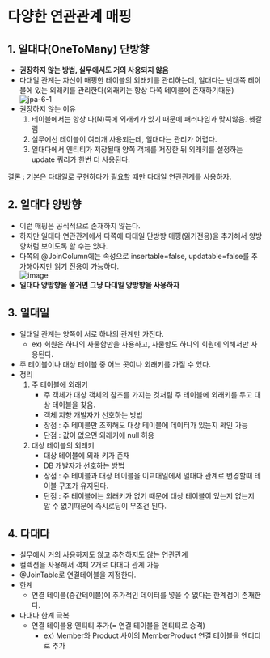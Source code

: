 # 다양한 연관관계 매핑

## 1. 일대다(OneToMany) 단방향
- **권장하지 않는 방법, 실무에서도 거의 사용되지 않음**
- 다대일 관계는 자신이 매핑한 테이블의 외래키를 관리하는데, 일대다는 반대쪽 테이블에 있는 외래키를 관리한다(외래키는 항상 다쪽 테이블에 존재하기때문)    
![jpa-6-1](https://user-images.githubusercontent.com/22884224/190866787-52d8a221-73f8-42f3-84d4-0a44d8122505.png)
- 권장하지 않는 이유
  1. 테이블에서는 항상 다(N)쪽에 외래키가 있기 때문에 패러다임과 맞지않음. 헷갈림
  2. 실무에선 테이블이 여러개 사용되는데, 일대다는 관리가 어렵다.
  3. 일대다에서 엔티티가 저장될때 양쪽 객체를 저장한 뒤 외래키를 설정하는 update 쿼리가 한번 더 사용된다.

결론 : 기본은 다대일로 구현하다가 필요할 때만 다대일 연관관계를 사용하자.

## 2. 일대다 양방향
- 이런 매핑은 공식적으로 존재하지 않는다.
- 하지만 일대다 연관관계에서 다쪽에 다대일 단방향 매핑(읽기전용)을 추가해서 양방향처럼 보이도록 할 수는 있다.
- 다쪽의 @JoinColumn에는 속성으로 insertable=false, updatable=false를 추가해야지만 읽기 전용이 가능하다.   
![image](https://user-images.githubusercontent.com/22884224/190866805-07456a87-6ac7-4ec2-a25a-1662268d205a.png)
- **일대다 양방향을 쓸거면 그냥 다대일 양방향을 사용하자**

## 3. 일대일
- 일대일 관계는 양쪽이 서로 하나의 관계만 가진다. 
  - ex) 회원은 하나의 사물함만을 사용하고, 사물함도 하나의 회원에 의해서만 사용된다.
- 주 테이블이나 대상 테이블 중 어느 곳이나 외래키를 가질 수 있다.
- 정리
  1. 주 테이블에 외래키
     - 주 객체가 대상 객체의 참조를 가지는 것처럼 주 테이블에 외래키를 두고 대상 테이블을 찾음.
     - 객체 지향 개발자가 선호하는 방법
     - 장점 : 주 테이블만 조회해도 대상 테이블에 데이터가 있는지 확인 가능
     - 단점 : 값이 없으면 외래키에 null 허용
  2. 대상 테이블의 외래키
     - 대상 테이블에 외래 키가 존재
     - DB 개발자가 선호하는 방법
     - 장점 : 주 테이블과 대상 테이블을 이ㄹ대일에서 일대다 관계로 변경할때 테이블 구조가 유지된다.
     - 단점 : 주 테이블에는 외래키가 없기 때문에 대상 테이블이 있는지 없는지 알 수 없기때문에 즉시로딩이 무조건 된다.

## 4. 다대다
- 실무에서 거의 사용하지도 않고 추천하지도 않는 연관관계
- 컬렉션을 사용해서 객체 2개로 다대다 관계 가능
- @JoinTable로 연결테이블을 지정한다.
- 한계
  - 연결 테이블(중간테이블)에 추가적인 데이터를 넣을 수 없다는 한계점이 존재한다.
- 다대다 한계 극복
  - 연결 테이블용 엔티티 추가(= 연결 테이블을 엔티티로 승격)
    - ex) Member와 Product 사이의 MemberProduct 연결 테이블을 엔티티로 추가


    
    

